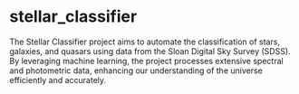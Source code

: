 # stellar_classifier
The Stellar Classifier project aims to automate the classification of stars, galaxies, and quasars using data from the Sloan Digital Sky Survey (SDSS). By leveraging machine learning, the project processes extensive spectral and photometric data, enhancing our understanding of the universe efficiently and accurately.
